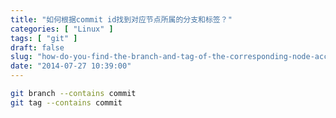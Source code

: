 ```yaml
---
title: "如何根据commit id找到对应节点所属的分支和标签？"
categories: [ "Linux" ]
tags: [ "git" ]
draft: false
slug: "how-do-you-find-the-branch-and-tag-of-the-corresponding-node-according-to-commit-id"
date: "2014-07-27 10:39:00"
---
```


```bash
git branch --contains commit  
git tag --contains commit 
```